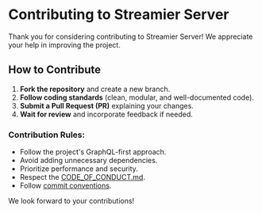 # Contributing to Streamier Server

Thank you for considering contributing to Streamier Server! We appreciate your help in improving the project.

## How to Contribute

1. **Fork the repository** and create a new branch.
2. **Follow coding standards** (clean, modular, and well-documented code).
3. **Submit a Pull Request (PR)** explaining your changes.
4. **Wait for review** and incorporate feedback if needed.

### Contribution Rules:

- Follow the project's GraphQL-first approach.
- Avoid adding unnecessary dependencies.
- Prioritize performance and security.
- Respect the [CODE_OF_CONDUCT.md](./CODE_OF_CONDUCT.md).
- Follow [commit conventions](https://www.conventionalcommits.org).

We look forward to your contributions!
